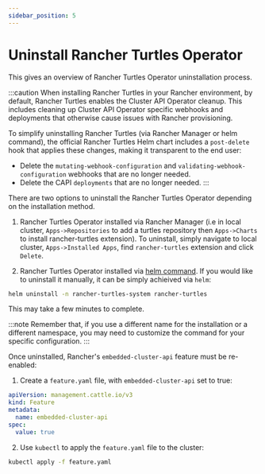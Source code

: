 ```yaml
---
sidebar_position: 5
---
```


# Uninstall Rancher Turtles Operator

This gives an overview of Rancher Turtles Operator uninstallation process. 

:::caution
When installing Rancher Turtles in your Rancher environment, by default, Rancher Turtles enables the Cluster API Operator cleanup. This includes cleaning up Cluster API Operator specific webhooks and deployments that otherwise cause issues with Rancher provisioning.

To simplify uninstalling Rancher Turtles (via Rancher Manager or helm command), the official Rancher Turtles Helm chart includes a `post-delete` hook that applies these changes, making it transparent to the end user:
- Delete the `mutating-webhook-configuration` and `validating-webhook-configuration` webhooks that are no longer needed.
- Delete the CAPI `deployments` that are no longer needed.
:::

There are two options to uninstall the Rancher Turtles Operator depending on the installation method.

1. Rancher Turtles Operator installed via Rancher Manager (i.e in local cluster, `Apps->Repositories` to add a turtles repository then `Apps->Charts` to install rancher-turtles extension). To uninstall, simply navigate to local cluster, `Apps->Installed Apps`, find `rancher-turtles` extension and click `Delete`. 

2. Rancher Turtles Operator installed via [helm command](install_turtles_operator.md). If you would like to uninstall it manually,
it can be simply achieived via `helm`:

```bash
helm uninstall -n rancher-turtles-system rancher-turtles
```

This may take a few minutes to complete.

:::note
Remember that, if you use a different name for the installation or a different namespace, you may need to customize the command for your specific configuration.
:::

Once uninstalled, Rancher's `embedded-cluster-api` feature must be re-enabled:

1. Create a `feature.yaml` file, with `embedded-cluster-api` set to true:
```yaml title="feature.yaml"
apiVersion: management.cattle.io/v3
kind: Feature
metadata:
  name: embedded-cluster-api
spec:
  value: true
```
2. Use `kubectl` to apply the `feature.yaml` file to the cluster:
```bash
kubectl apply -f feature.yaml
```